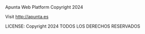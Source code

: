 
Apunta Web Platform Copyright 2024

Visit http://apunta.es

LICENSE: Copyright 2024 TODOS LOS DERECHOS RESERVADOS